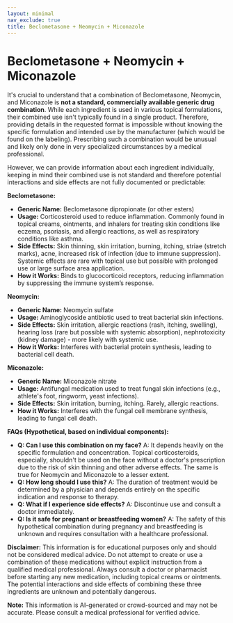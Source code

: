 ```yaml
---
layout: minimal
nav_exclude: true
title: Beclometasone + Neomycin + Miconazole
---
```


# Beclometasone + Neomycin + Miconazole

It's crucial to understand that a combination of Beclometasone, Neomycin, and Miconazole is **not a standard, commercially available generic drug combination**.  While each ingredient is used in various topical formulations, their combined use isn't typically found in a single product.  Therefore, providing details in the requested format is impossible without knowing the specific formulation and intended use by the manufacturer (which would be found on the labeling).  Prescribing such a combination would be unusual and likely only done in very specialized circumstances by a medical professional.


However, we can provide information about each ingredient individually, keeping in mind their combined use is not standard and therefore potential interactions and side effects are not fully documented or predictable:

**Beclometasone:**

* **Generic Name:** Beclometasone dipropionate (or other esters)
* **Usage:**  Corticosteroid used to reduce inflammation.  Commonly found in topical creams, ointments, and inhalers for treating skin conditions like eczema, psoriasis, and allergic reactions, as well as respiratory conditions like asthma.
* **Side Effects:** Skin thinning, skin irritation, burning, itching, striae (stretch marks),  acne, increased risk of infection (due to immune suppression).  Systemic effects are rare with topical use but possible with prolonged use or large surface area application.
* **How it Works:** Binds to glucocorticoid receptors, reducing inflammation by suppressing the immune system’s response.

**Neomycin:**

* **Generic Name:** Neomycin sulfate
* **Usage:** Aminoglycoside antibiotic used to treat bacterial skin infections.
* **Side Effects:** Skin irritation, allergic reactions (rash, itching, swelling), hearing loss (rare but possible with systemic absorption), nephrotoxicity (kidney damage) - more likely with systemic use.
* **How it Works:** Interferes with bacterial protein synthesis, leading to bacterial cell death.

**Miconazole:**

* **Generic Name:** Miconazole nitrate
* **Usage:** Antifungal medication used to treat fungal skin infections (e.g., athlete's foot, ringworm, yeast infections).
* **Side Effects:** Skin irritation, burning, itching.  Rarely, allergic reactions.
* **How it Works:** Interferes with the fungal cell membrane synthesis, leading to fungal cell death.


**FAQs (Hypothetical, based on individual components):**

* **Q: Can I use this combination on my face?**  A:  It depends heavily on the specific formulation and concentration. Topical corticosteroids, especially, shouldn't be used on the face without a doctor's prescription due to the risk of skin thinning and other adverse effects.  The same is true for Neomycin and Miconazole to a lesser extent.
* **Q: How long should I use this?** A:  The duration of treatment would be determined by a physician and depends entirely on the specific indication and response to therapy.
* **Q: What if I experience side effects?** A:  Discontinue use and consult a doctor immediately.
* **Q: Is it safe for pregnant or breastfeeding women?** A:  The safety of this hypothetical combination during pregnancy and breastfeeding is unknown and requires consultation with a healthcare professional.


**Disclaimer:**  This information is for educational purposes only and should not be considered medical advice.  Do not attempt to create or use a combination of these medications without explicit instruction from a qualified medical professional.  Always consult a doctor or pharmacist before starting any new medication, including topical creams or ointments. The potential interactions and side effects of combining these three ingredients are unknown and potentially dangerous.


**Note:** This information is AI-generated or crowd-sourced and may not be accurate. Please consult a medical professional for verified advice.